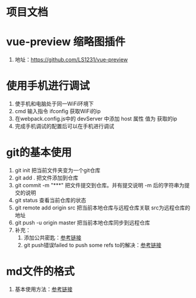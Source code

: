 # 项目文档

# vue-preview 缩略图插件  
1. 地址：https://github.com/LS1231/vue-preview

#  使用手机进行调试
1. 使手机和电脑处于同一WiFi环境下
2. cmd 输入指令 ifconfig  获取WiFi的ip
3. 在webpack.config.js中的 devServer 中添加 host 属性 值为 获取的ip
4. 完成手机调试的配置后可以在手机进行调试

#  git的基本使用
1. git init 把当前文件夹变为一个git仓库
2. git add . 把文件添加到仓库
3. git commit -m "***" 把文件提交到仓库。并有提交说明 -m 后的字符串为提交的说明
4. git status 查看当前仓库的状态
5. git remote add origin src 把当前本地仓库与远程仓库关联 src为远程仓库的地址
6. git push -u origin master 把当前本地仓库同步到远程仓库
7. 补充：
   1. 添加公共密匙：[参考链接](https://blog.csdn.net/feiwutudou/article/details/80578432)
   2. git push错误failed to push some refs to的解决：[参考链接](https://blog.csdn.net/MBuger/article/details/70197532)

#  md文件的格式
1. 基本使用方法：[参考链接](https://www.cnblogs.com/liugang-vip/p/6337580.html )   